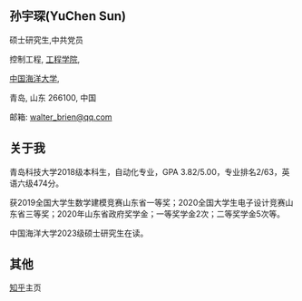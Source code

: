 ## 孙宇琛(YuChen Sun)

硕士研究生,中共党员

控制工程, [工程学院](https://coe.ouc.edu.cn/main.htm),

[中国海洋大学](https://www.ouc.edu.cn/),

青岛, 山东 266100, 中国

邮箱: walter_brien@qq.com

##  关于我

青岛科技大学2018级本科生，自动化专业，GPA 3.82/5.00，专业排名2/63，英语六级474分。

获2019全国大学生数学建模竞赛山东省一等奖；2020全国大学生电子设计竞赛山东省三等奖；2020年山东省政府奖学金；一等奖学金2次；二等奖学金5次等。

中国海洋大学2023级硕士研究生在读。

## 其他

[知乎](https://www.zhihu.com/people/Walter_Brien)主页

